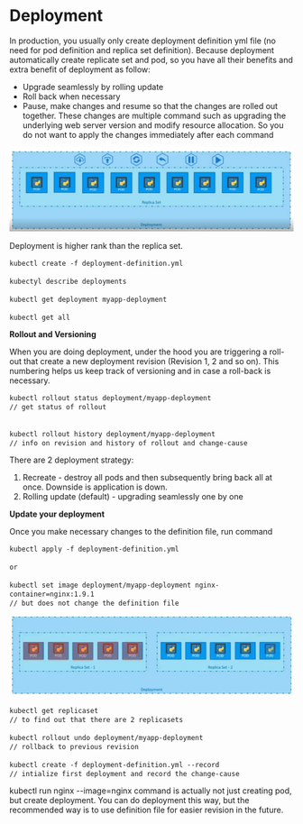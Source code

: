 # Deployment

In production,  you usually only create deployment definition yml file \(no need for pod definition and replica set definition\). Because deployment automatically create replicate set and pod, so you have all their benefits and extra benefit of deployment as follow:

* Upgrade seamlessly by rolling update
* Roll back when necessary
* Pause, make changes and resume so that the changes are rolled out together. These changes are multiple command such as upgrading the underlying web server version and modify resource allocation. So you do not want to apply the changes immediately after each command

![](../../.gitbook/assets/2%20%284%29.png)

Deployment is higher rank than the replica set.

```text
kubectl create -f deployment-definition.yml

kubectyl describe deployments

kubectl get deployment myapp-deployment

kubectl get all
```

**Rollout and Versioning**

When you are doing deployment, under the hood you are triggering a roll-out that create a new deployment revision \(Revision 1, 2 and so on\). This numbering helps us keep track of versioning and in case a roll-back is necessary. 

```text
kubectl rollout status deployment/myapp-deployment
// get status of rollout 


kubectl rollout history deployment/myapp-deployment
// info on revision and history of rollout and change-cause
```

There are 2 deployment strategy:

1. Recreate - destroy all pods and then subsequently bring back all at once. Downside is application is down.
2. Rolling update \(default\) - upgrading seamlessly one by one

**Update your deployment** 

Once you make necessary changes to the definition file, run command

```text
kubectl apply -f deployment-definition.yml 

or

kubectl set image deployment/myapp-deployment nginx-container=nginx:1.9.1
// but does not change the definition file
```

![Under the hood, upgrade is creating another replica set and replacing the pod one by one](../../.gitbook/assets/1%20%285%29.png)

```text
kubectl get replicaset
// to find out that there are 2 replicasets

kubectl rollout undo deployment/myapp-deployment
// rollback to previous revision

kubectl create -f deployment-definition.yml --record
// intialize first deployment and record the change-cause
```

kubectl run nginx --image=nginx command is actually not just creating pod, but create deployment. You can do deployment this way, but the recommended way is to use definition file for easier revision in the future.

